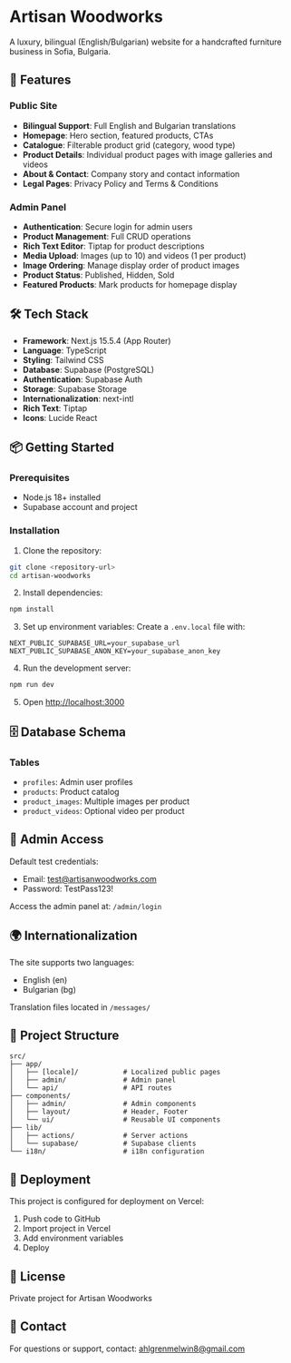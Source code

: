 # Artisan Woodworks

A luxury, bilingual (English/Bulgarian) website for a handcrafted furniture business in Sofia, Bulgaria.

## 🚀 Features

### Public Site
- **Bilingual Support**: Full English and Bulgarian translations
- **Homepage**: Hero section, featured products, CTAs
- **Catalogue**: Filterable product grid (category, wood type)
- **Product Details**: Individual product pages with image galleries and videos
- **About & Contact**: Company story and contact information
- **Legal Pages**: Privacy Policy and Terms & Conditions

### Admin Panel
- **Authentication**: Secure login for admin users
- **Product Management**: Full CRUD operations
- **Rich Text Editor**: Tiptap for product descriptions
- **Media Upload**: Images (up to 10) and videos (1 per product)
- **Image Ordering**: Manage display order of product images
- **Product Status**: Published, Hidden, Sold
- **Featured Products**: Mark products for homepage display

## 🛠️ Tech Stack

- **Framework**: Next.js 15.5.4 (App Router)
- **Language**: TypeScript
- **Styling**: Tailwind CSS
- **Database**: Supabase (PostgreSQL)
- **Authentication**: Supabase Auth
- **Storage**: Supabase Storage
- **Internationalization**: next-intl
- **Rich Text**: Tiptap
- **Icons**: Lucide React

## 📦 Getting Started

### Prerequisites
- Node.js 18+ installed
- Supabase account and project

### Installation

1. Clone the repository:
```bash
git clone <repository-url>
cd artisan-woodworks
```

2. Install dependencies:
```bash
npm install
```

3. Set up environment variables:
Create a `.env.local` file with:
```
NEXT_PUBLIC_SUPABASE_URL=your_supabase_url
NEXT_PUBLIC_SUPABASE_ANON_KEY=your_supabase_anon_key
```

4. Run the development server:
```bash
npm run dev
```

5. Open [http://localhost:3000](http://localhost:3000)

## 🗄️ Database Schema

### Tables
- `profiles`: Admin user profiles
- `products`: Product catalog
- `product_images`: Multiple images per product
- `product_videos`: Optional video per product

## 🔐 Admin Access

Default test credentials:
- Email: test@artisanwoodworks.com
- Password: TestPass123!

Access the admin panel at: `/admin/login`

## 🌍 Internationalization

The site supports two languages:
- English (en)
- Bulgarian (bg)

Translation files located in `/messages/`

## 📝 Project Structure

```
src/
├── app/
│   ├── [locale]/           # Localized public pages
│   ├── admin/              # Admin panel
│   └── api/                # API routes
├── components/
│   ├── admin/              # Admin components
│   ├── layout/             # Header, Footer
│   └── ui/                 # Reusable UI components
├── lib/
│   ├── actions/            # Server actions
│   └── supabase/           # Supabase clients
└── i18n/                   # i18n configuration
```

## 🚢 Deployment

This project is configured for deployment on Vercel:

1. Push code to GitHub
2. Import project in Vercel
3. Add environment variables
4. Deploy

## 📄 License

Private project for Artisan Woodworks

## 👥 Contact

For questions or support, contact: ahlgrenmelwin8@gmail.com
